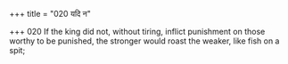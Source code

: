 +++
title = "020 यदि न"

+++
020	If the king did not, without tiring, inflict punishment on those worthy to be punished, the stronger would roast the weaker, like fish on a spit;